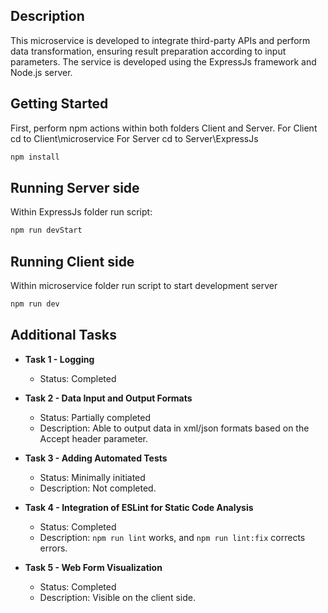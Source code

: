 ## Description

This microservice is developed to integrate third-party APIs and perform data transformation, ensuring result preparation according to input parameters. 
The service is developed using the ExpressJs framework and Node.js server.

## Getting Started

First, perform npm actions within both folders Client and Server.
For Client cd to Client\microservice
For Server cd to Server\ExpressJs

```bash
npm install
```
## Running Server side

Within ExpressJs folder run script:

```bash
npm run devStart
```

## Running Client side

Within microservice folder run script to start development server

```bash
npm run dev
```

## Additional Tasks

* **Task 1 - Logging**
  - Status: Completed

* **Task 2 - Data Input and Output Formats**
  - Status: Partially completed
  - Description: Able to output data in xml/json formats based on the Accept header parameter.

* **Task 3 - Adding Automated Tests**
  - Status: Minimally initiated
  - Description: Not completed.

* **Task 4 - Integration of ESLint for Static Code Analysis**
  - Status: Completed
  - Description: `npm run lint` works, and `npm run lint:fix` corrects errors.

* **Task 5 - Web Form Visualization**
  - Status: Completed
  - Description: Visible on the client side.


      
      

